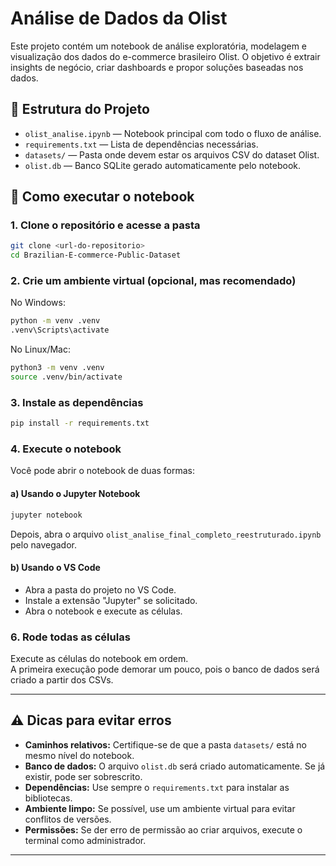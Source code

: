 # Análise de Dados da Olist

Este projeto contém um notebook de análise exploratória, modelagem e visualização dos dados do e-commerce brasileiro Olist. O objetivo é extrair insights de negócio, criar dashboards e propor soluções baseadas nos dados.

## 📁 Estrutura do Projeto

- `olist_analise.ipynb` — Notebook principal com todo o fluxo de análise.
- `requirements.txt` — Lista de dependências necessárias.
- `datasets/` — Pasta onde devem estar os arquivos CSV do dataset Olist.
- `olist.db` — Banco SQLite gerado automaticamente pelo notebook.

## 🚀 Como executar o notebook

### 1. Clone o repositório e acesse a pasta

```sh
git clone <url-do-repositorio>
cd Brazilian-E-commerce-Public-Dataset
```

### 2. Crie um ambiente virtual (opcional, mas recomendado)

No Windows:
```sh
python -m venv .venv
.venv\Scripts\activate
```
No Linux/Mac:
```sh
python3 -m venv .venv
source .venv/bin/activate
```

### 3. Instale as dependências

```sh
pip install -r requirements.txt
```

### 4. Execute o notebook

Você pode abrir o notebook de duas formas:

#### a) Usando o Jupyter Notebook

```sh
jupyter notebook
```
Depois, abra o arquivo `olist_analise_final_completo_reestruturado.ipynb` pelo navegador.

#### b) Usando o VS Code

- Abra a pasta do projeto no VS Code.
- Instale a extensão "Jupyter" se solicitado.
- Abra o notebook e execute as células.

### 6. Rode todas as células

Execute as células do notebook em ordem.  
A primeira execução pode demorar um pouco, pois o banco de dados será criado a partir dos CSVs.

---

## ⚠️ Dicas para evitar erros

- **Caminhos relativos:** Certifique-se de que a pasta `datasets/` está no mesmo nível do notebook.
- **Banco de dados:** O arquivo `olist.db` será criado automaticamente. Se já existir, pode ser sobrescrito.
- **Dependências:** Use sempre o `requirements.txt` para instalar as bibliotecas.
- **Ambiente limpo:** Se possível, use um ambiente virtual para evitar conflitos de versões.
- **Permissões:** Se der erro de permissão ao criar arquivos, execute o terminal como administrador.

---
